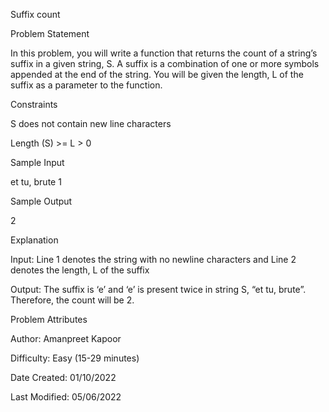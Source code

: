 Suffix count

Problem Statement

In this problem, you will write a function that returns the count of a string’s suffix in a given string, S. A suffix is a combination of one or more symbols appended at the end of the string. You will be given the length, L of the suffix as a parameter to the function.

Constraints

S does not contain new line characters

Length (S) >= L > 0

Sample Input

et tu, brute
1

Sample Output

2

Explanation

Input: Line 1 denotes the string with no newline characters and Line 2 denotes the length, L of the suffix

Output: The suffix is ‘e’ and ‘e’ is present twice in string S, “et tu, brute”. Therefore, the count will be 2.

Problem Attributes

Author: Amanpreet Kapoor

Difficulty: Easy (15-29 minutes)

Date Created: 01/10/2022

Last Modified: 05/06/2022
